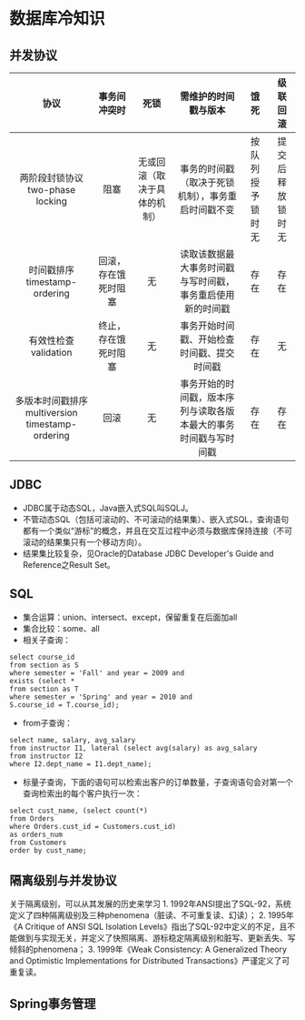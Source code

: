 # 数据库冷知识

## 并发协议

|协议|事务间冲突时|死锁|需维护的时间戳与版本|饿死|级联回滚
|:---:|:---:|:---:|:---:|:---:|:---:
|两阶段封锁协议 two-phase locking|阻塞|无或回滚（取决于具体的机制）|事务的时间戳（取决于死锁机制），事务重启时间戳不变|按队列授予锁时无|提交后释放锁时无
|时间戳排序 timestamp-ordering|回滚，存在饿死时阻塞|无|读取该数据最大事务时间戳与写时间戳，事务重启使用新的时间戳|存在|存在
|有效性检查 validation|终止，存在饿死时阻塞|无|事务开始时间戳、开始检查时间戳、提交时间戳|存在|无
|多版本时间戳排序 multiversion timestamp-ordering|回滚|无|事务开始的时间戳，版本序列与读取各版本最大的事务时间戳与写时间戳|存在|存在

## JDBC
- JDBC属于动态SQL，Java嵌入式SQL叫SQLJ。
- 不管动态SQL（包括可滚动的、不可滚动的结果集）、嵌入式SQL，查询语句都有一个类似“游标”的概念，并且在交互过程中必须与数据库保持连接（不可滚动的结果集只有一个移动方向）。
- 结果集比较复杂，见Oracle的Database JDBC Developer's Guide and Reference之Result Set。

## SQL
- 集合运算：union、intersect、except，保留重复在后面加all
- 集合比较：some、all
- 相关子查询：
```
select course_id
from section as S
where semester = 'Fall' and year = 2009 and
exists (select *
from section as T
where semester = 'Spring' and year = 2010 and
S.course_id = T.course_id);
```
- from子查询：
```
select name, salary, avg_salary
from instructor I1, lateral (select avg(salary) as avg_salary
from instructor I2
where I2.dept_name = I1.dept_name);
```
- 标量子查询，下面的语句可以检索出客户的订单数量，子查询语句会对第一个查询检索出的每个客户执行一次：
```
select cust_name, (select count(*)
from Orders
where Orders.cust_id = Customers.cust_id)
as orders_num
from Customers
order by cust_name;
```

<h2 id="isolation">隔离级别与并发协议</h2>
关于隔离级别，可以从其发展的历史来学习
1. 1992年ANSI提出了SQL-92，系统定义了四种隔离级别及三种phenomena（脏读、不可重复读、幻读）；
2. 1995年《A Critique of ANSI SQL Isolation Levels》指出了SQL-92中定义的不足，且不能做到与实现无关，并定义了快照隔离、游标稳定隔离级别和脏写、更新丢失、写倾斜的phenomena；
3. 1999年《Weak Consistency: A Generalized Theory and Optimistic Implementations for Distributed Transactions》严谨定义了可重复读。

## Spring事务管理
